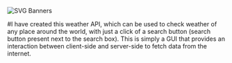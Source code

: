 ![SVG Banners](https://svg-banners.vercel.app/api?type=glitch&text1=Weather_API&width=1200&height=200)

#I have created this weather API, which can be used to check weather of any place around the world, with just a click of a search button (search button present next to the search box). This is simply a GUI that provides an interaction between client-side and server-side to fetch data from the internet.
